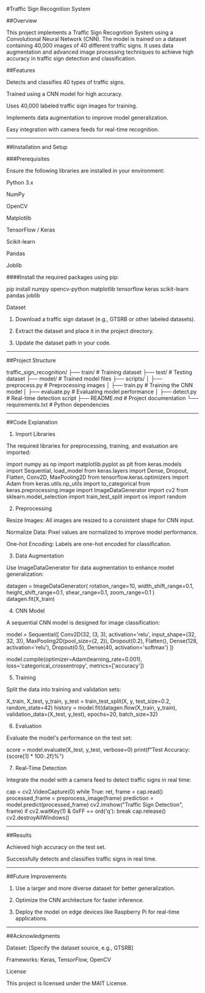 #Traffic Sign Recognition System

##Overview

This project implements a Traffic Sign Recognition System using a Convolutional Neural Network (CNN). The model is trained on a dataset containing 40,000 images of 40 different traffic signs. It uses data augmentation and advanced image processing techniques to achieve high accuracy in traffic sign detection and classification.

##Features

Detects and classifies 40 types of traffic signs.

Trained using a CNN model for high accuracy.

Uses 40,000 labeled traffic sign images for training.

Implements data augmentation to improve model generalization.

Easy integration with camera feeds for real-time recognition.



---

##Installation and Setup

###Prerequisites

Ensure the following libraries are installed in your environment:

Python 3.x

NumPy

OpenCV

Matplotlib

TensorFlow / Keras

Scikit-learn

Pandas

Joblib


####Install the required packages using pip:

pip install numpy opencv-python matplotlib tensorflow keras scikit-learn pandas joblib

Dataset

1. Download a traffic sign dataset (e.g., GTSRB or other labeled datasets).


2. Extract the dataset and place it in the project directory.


3. Update the dataset path in your code.




---

##Project Structure

traffic_sign_recognition/
├── train/                 # Training dataset
├── test/                  # Testing dataset
├── model/                 # Trained model files
├── scripts/
│   ├── preprocess.py      # Preprocessing images
│   ├── train.py           # Training the CNN model
│   ├── evaluate.py        # Evaluating model performance
│   ├── detect.py          # Real-time detection script
├── README.md              # Project documentation
└── requirements.txt       # Python dependencies


---

##Code Explanation

1. Import Libraries

The required libraries for preprocessing, training, and evaluation are imported:

import numpy as np
import matplotlib.pyplot as plt
from keras.models import Sequential, load_model
from keras.layers import Dense, Dropout, Flatten, Conv2D, MaxPooling2D
from tensorflow.keras.optimizers import Adam
from keras.utils.np_utils import to_categorical
from keras.preprocessing.image import ImageDataGenerator
import cv2
from sklearn.model_selection import train_test_split
import os
import random

2. Preprocessing

Resize Images: All images are resized to a consistent shape for CNN input.

Normalize Data: Pixel values are normalized to improve model performance.

One-hot Encoding: Labels are one-hot encoded for classification.


3. Data Augmentation

Use ImageDataGenerator for data augmentation to enhance model generalization:

datagen = ImageDataGenerator(
    rotation_range=10,
    width_shift_range=0.1,
    height_shift_range=0.1,
    shear_range=0.1,
    zoom_range=0.1
)
datagen.fit(X_train)

4. CNN Model

A sequential CNN model is designed for image classification:

model = Sequential([
    Conv2D(32, (3, 3), activation='relu', input_shape=(32, 32, 3)),
    MaxPooling2D(pool_size=(2, 2)),
    Dropout(0.2),
    Flatten(),
    Dense(128, activation='relu'),
    Dropout(0.5),
    Dense(40, activation='softmax')
])

model.compile(optimizer=Adam(learning_rate=0.001), loss='categorical_crossentropy', metrics=['accuracy'])

5. Training

Split the data into training and validation sets:

X_train, X_test, y_train, y_test = train_test_split(X, y, test_size=0.2, random_state=42)
history = model.fit(datagen.flow(X_train, y_train), validation_data=(X_test, y_test), epochs=20, batch_size=32)

6. Evaluation

Evaluate the model's performance on the test set:

score = model.evaluate(X_test, y_test, verbose=0)
print(f"Test Accuracy: {score[1] * 100:.2f}%")

7. Real-Time Detection

Integrate the model with a camera feed to detect traffic signs in real time:

cap = cv2.VideoCapture(0)
while True:
    ret, frame = cap.read()
    processed_frame = preprocess_image(frame)
    prediction = model.predict(processed_frame)
    cv2.imshow("Traffic Sign Detection", frame)
    if cv2.waitKey(1) & 0xFF == ord('q'):
        break
cap.release()
cv2.destroyAllWindows()


---

##Results

Achieved high accuracy on the test set.

Successfully detects and classifies traffic signs in real time.



---

##Future Improvements

1. Use a larger and more diverse dataset for better generalization.


2. Optimize the CNN architecture for faster inference.


3. Deploy the model on edge devices like Raspberry Pi for real-time applications.




---

##Acknowledgments

Dataset: [Specify the dataset source, e.g., GTSRB]

Frameworks: Keras, TensorFlow, OpenCV


License

This project is licensed under the MAIT License.

